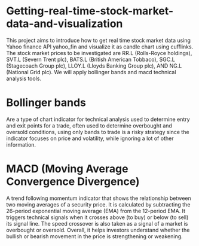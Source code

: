 # Getting-real-time-stock-market-data-and-visualization

This project aims to introduce how to get real time stock market data using Yahoo finance API yahoo_fin and visualize it as candle chart using cufflinks.
The stock market prices to be investigated are RR.L (Rolls-Royce holdings), SVT.L (Severn Trent plc), BATS.L (British American Tobbaco), SGC.L (Stagecoach Group plc), LLOY.L (Lloyds Banking Group plc), AND NG.L (National Grid plc).
We will apply bollinger bands and macd technical analysis tools.


# Bollinger bands 
Are a type of chart indicator for technical analysis used to determine entry and exit points for a trade, often used to determine overbought and oversold conditions, using only bands to trade is a risky strategy since the indicator focuses on price and volatility, while ignoring a lot of other information.

# MACD (Moving Average Convergence Divergence)
A trend following momentum indicator that shows the relationship between two moving averages of a security price. It is calculated by subtracting the 26-period exponential moving average (EMA) from the 12-period EMA. It triggers technical signals when it crosses above (to buy) or below (to sell) its signal line. The speed crossover is also taken as a signal of a market is overbought or oversold. Overall, it helps investors understand whether the bullish or bearish movement in the price is strengthening or weakening.

